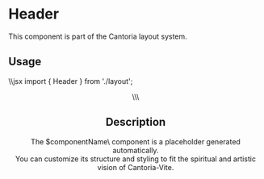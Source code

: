 # Header

This component is part of the Cantoria layout system.

## Usage

\\\jsx
import { Header } from './layout';

<Header />
\\\

## Description

The \$componentName\ component is a placeholder generated automatically.  
You can customize its structure and styling to fit the spiritual and artistic vision of Cantoria-Vite.
